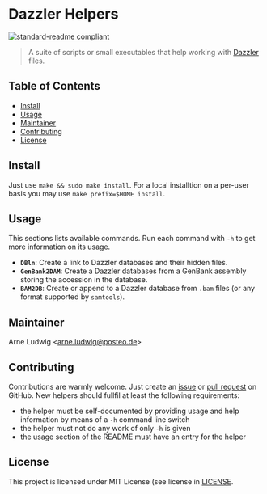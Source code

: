 Dazzler Helpers
===============

[![standard-readme compliant](https://img.shields.io/badge/readme%20style-standard-brightgreen.svg?style=flat-square)](https://github.com/RichardLitt/standard-readme)

> A suite of scripts or small executables that help working with [Dazzler](https://dazzlerblog.wordpress.com/) files.


Table of Contents
-----------------

- [Install](#install)
- [Usage](#usage)
- [Maintainer](#maintainer)
- [Contributing](#contributing)
- [License](#license)


Install
--------

Just use `make && sudo make install`. For a local installtion on a per-user
basis you may use `make prefix=$HOME install`.


Usage
-----

This sections lists available commands. Run each command with `-h` to get more
information on its usage.

- **`DBln`**: Create a link to Dazzler databases and their hidden files.
- **`GenBank2DAM`**: Create a Dazzler databases from a GenBank assembly
  storing the accession in the database.
- **`BAM2DB`**: Create or append to a Dazzler database from `.bam` files
  (or any format supported by `samtools`).


Maintainer
----------

Arne Ludwig &lt;<arne.ludwig@posteo.de>&gt;


Contributing
------------

Contributions are warmly welcome. Just create an [issue][gh-issues] or [pull request][gh-pr] on GitHub. New helpers should fullfil at least the following
requirements:

- the helper must be self-documented by providing usage and help information
  by means of a `-h` command line switch
- the helper must not do any work of only `-h` is given
- the usage section of the README must have an entry for the helper  


[gh-issues]: https://github.com/a-ludi/dentist/issues
[gh-pr]: https://github.com/a-ludi/dentist/pulls


License
-------

This project is licensed under MIT License (see license in [LICENSE](./LICENSE).
